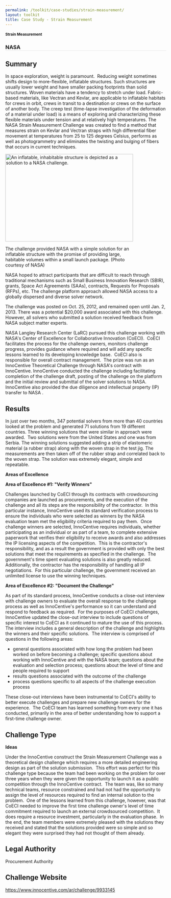 ```yaml
---
permalink: /toolkit/case-studies/strain-measurement/
layout: toolkit
title: Case Study - Strain Measurement
---
```




<!--// OPEN .pb-fw-wrap //-->
<div class="pb-fw-wrap">

<!--// OPEN #page-wrap //-->
<div id="page-wrap">


<div class="inner-page-wrap has-no-sidebar portfolio-type-standard row clearfix">

<!-- OPEN article -->
<article
class="portfolio-article col-sm-12 clearfix post-8628 portfolio type-portfolio status-publish has-post-thumbnail hentry portfolio-category-ideas portfolio-category-3-4 portfolio-category-5-2"
id="8628" itemscope="" itemtype="http://schema.org/CreativeWork">



<div class="container">

</div>

<div class="portfolio-item-content">


<div class=""><!-- OPEN .container -->

<figure class="media-wrap col-sm-12">
</figure>

</div><!-- CLOSE .container -->

<div class="grid-container usa-section">

<section class="article-body-wrap col-sm-9">
<section class="portfolio-detail-description">
<div class="body-text clearfix" itemprop="description">
<section class="container">
<div class="row">
<div class="spb_content_element col-sm-12 spb_text_column">
<div class="spb_wrapper clearfix">
<h1>Strain Measurement</h1>
<h3 style="border-bottom: 1px solid #e4e4e4;" class="spb-heading spb-text-heading"><span>NASA</span></h3>

<h2>Summary</h2>
<p>In space exploration, weight is paramount.&nbsp; Reducing
weight sometimes shifts design to more-flexible, inflatable
structures. Such structures are usually lower weight and
have smaller packing footprints than solid structures. Woven
materials have a tendency to stretch under load.
Fabric-based materials, like Vectran and Kevlar, are
applicable to inflatable habitats for crews in orbit, crews
in transit to a destination or crews on the surface of
another body. The creep test (time-lapse investigation of
the deformation of a material under load) is a means of
exploring and characterizing these flexible materials under
tension and at relatively high temperatures. The NASA Strain
Measurement Challenge was created to find a method that
measures strain on Kevlar and Vectran straps with high
differential fiber movement at temperatures from 25 to 125
degrees Celsius, performs as well as photogrammetry and
eliminates the twisting and bulging of fibers that occurs in
current techniques.</p>
<p></p>
<div id="attachment_8640" style="max-width: 410px"
class="wp-caption alignleft"><a
href="{{ site.baseurl }}/assets/images/toolkit/case-studies/strain-measurement-e1475257372539.jpg"><img
class="wp-image-8640 size-full"
src="{{ site.baseurl }}/assets/images/toolkit/case-studies/strain-measurement-e1475257372539.jpg"
alt="An inflatable, inhabitable structure is depicted as a solution to a NASA challenge."
width="400" height="274"></a>
<p class="wp-caption-text">The challenge provided NASA with
a simple solution for an inflatable structure with the
promise of providing large, habitable volumes within a
small launch package. (Photo courtesy of NASA)</p></div>
<p>NASA hoped to attract participants that are difficult to
reach through traditional mechanisms such as Small Business
Innovation Research (SBIR), grants, Space Act Agreements
(SAAs), contracts, Requests for Proposals (RFPs), etc. The
challenge platform approach allowed NASA access to a
globally dispersed and diverse solver network.</p>
<p>The challenge was posted on Oct. 25, 2012, and remained open
until Jan. 2, 2013. There was a potential $20,000 award
associated with this challenge.&nbsp; However, all solvers
who submitted a solution received feedback from NASA subject
matter experts.</p>
<p>NASA Langley Research Center (LaRC) pursued this challenge
working with NASA's Center of Excellence for Collaborative
Innovation (CoECI).&nbsp; CoECI facilitates the process for
the challenge owners, monitors challenge progress, provides
guidance where required and will add any specific lessons
learned to its developing knowledge base.&nbsp; CoECI also
is responsible for overall contract management.&nbsp; The
prize was run as an InnoCentive Theoretical Challenge
through NASA's contract with InnoCentive. InnoCentive
conducted the challenge including facilitating completion of
the challenge draft, posting of the challenge on the
platform and the initial review and submittal of the solver
solutions to NASA.&nbsp; InnoCentive also provided the due
diligence and intellectual property (IP) transfer to NASA
.</p>
<h2>Results</h2>
<p>In just over two months, 347 potential solvers from more than
40 countries looked at the problem and generated 71
solutions from 19 different countries. Three winning
solutions that were similar in approach were awarded.&nbsp;
Two solutions were from the United States and one was from
Serbia. The winning solutions suggested adding a strip of
elastomeric material (a rubber strap) along with the woven
strap in the test jig. The measurements are then taken off
of the rubber strap and correlated back to the woven strap.
The solution was extremely elegant, simple and
repeatable.</p>
<p><strong>Areas of Excellence</strong></p>
<p><strong>Area of Excellence #1: "Verify Winners"</strong>
</p>
<p>Challenges launched by CoECI through its contracts with
crowdsourcing companies are launched as procurements, and
the execution of the challenge and all its steps are the
responsibility of the contractor.&nbsp; In this particular
instance, InnoCentive used its standard verification process
to ensure the individuals who were selected as winners by
the NASA evaluation team met the eligibility criteria
required to pay them.&nbsp; Once challenge winners are
selected, InnoCentive requires individuals, whether
participating as an individual or as part of a team, to
complete extensive paperwork that verifies their eligibility
to receive awards and also addresses the IP licensing
aspects of the competition.&nbsp; This is the contractor's
responsibility, and as a result the government is provided
with only the best solutions that meet the requirements as
specified in the challenge.&nbsp; The government's time
spent evaluating solutions is also greatly reduced.
Additionally, the contractor has the responsibility of
handling all IP negotiations.&nbsp; For this particular
challenge, the government received an unlimited license to
use the winning techniques.</p>
<p><strong>Area of Excellence #2: "Document the
Challenge"</strong></p>
<p>As part of its standard process, InnoCentive conducts a
close-out interview with challenge owners to evaluate the
overall response to the challenge process as well as
InnoCentive's performance so it can understand and respond
to feedback as required.&nbsp; For the purposes of CoECI
challenges, InnoCentive updated the close-out interview to
include questions of specific interest to CoECI as it
continued to mature the use of this process.&nbsp; The
interview includes a general description of the challenge
and highlights the winners and their specific solutions.&nbsp;
The interview is comprised of questions in the following
areas:</p>
<ul>
<li>general questions associated with how long the problem
had been worked on before becoming a challenge; specific
questions about working with InnoCentive and with the
NASA team; questions about the evaluation and selection
process; questions about the level of time and people
required to support
</li>
<li>results questions associated with the outcome of the
challenge
</li>
<li>process questions specific to all aspects of the
challenge execution process
</li>
</ul>
<p>These close-out interviews have been instrumental to CoECI's
ability to better execute challenges and prepare new
challenge owners for the experience.&nbsp; The CoECI team
has learned something from every one it has conducted,
primarily in the area of better understanding how to support
a first-time challenge owner.</p>
<h2>Challenge Type</h2>
<p><strong>Ideas</strong></p>
<p>Under the InnoCentive construct the Strain Measurement
Challenge was a theoretical design challenge which requires
a more detailed engineering design as part of the solution
submission.&nbsp; This effort was perfect for this challenge
type because the team had been working on the problem for
over three years when they were given the opportunity to
launch it as a public competition through the InnoCentive
contract.&nbsp; The team was, like so many technical teams,
resource constrained and had not had the opportunity to
assign the level of resources required to find an internal
solution to the problem.&nbsp; One of the lessons learned
from this challenge, however, was that CoECI needed to
improve the first time challenge owner's level of time
commitment required to launch an external crowdsourced
competition.&nbsp; It does require a resource investment,
particularly in the evaluation phase.&nbsp; In the end, the
team members were extremely pleased with the solutions they
received and stated that the solutions provided were so
simple and so elegant they were surprised they had not
thought of them already.</p>
<h2>Legal Authority</h2>
<p>Procurement Authority</p>
<h2></h2>
<h2>Challenge Website</h2>
<p><a href="https://www.innocentive.com/ar/challenge/9933145">https://www.innocentive.com/ar/challenge/9933145</a>
</p>

</div>
</div>
</div>
</section>

</div>
</section>
</section>



</div>


</div>




<!-- CLOSE article -->
</article>

</div>


<!--// WordPress Hook //-->

<!--// CLOSE #page-wrap //-->
</div>

<!--// CLOSE #main-container //-->
</div>


<!--// CLOSE #container //-->
